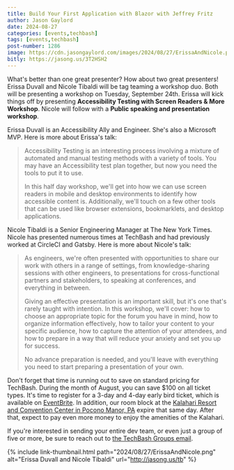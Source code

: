 ```yaml
---
title: Build Your First Application with Blazor with Jeffrey Fritz
author: Jason Gaylord
date: 2024-08-27
categories: [events,techbash]
tags: [events,techbash]
post-number: 1286
image: https://cdn.jasongaylord.com/images/2024/08/27/ErissaAndNicole.png
bitly: https://jasong.us/3T2HSH2
---
```


What's better than one great presenter? How about two great presenters! Erissa Duvall and Nicole Tibaldi will be tag teaming a workshop duo. Both will be presenting a workshop on Tuesday, September 24th. Erissa will kick things off by presenting **Accessibility Testing with Screen Readers & More Workshop**. Nicole will follow with a **Public speaking and presentation workshop**. 

Erissa Duvall is an Accessibility Ally and Engineer. She's also a Microsoft MVP. Here is more about Erissa's talk:

> Accessibility Testing is an interesting process involving a mixture of automated and manual testing methods with a variety of tools. You may have an Accessibility test plan together, but now you need the tools to put it to use.
> 
> In this half day workshop, we'll get into how we can use screen readers in mobile and desktop environments to identify how accessible content is. Additionally, we'll touch on a few other tools that can be used like browser extensions, bookmarklets, and desktop applications.

Nicole Tibaldi is a Senior Engineering Manager at The New York Times. Nicole has presented numerous times at TechBash and had previously worked at CircleCI and Gatsby. Here is more about Nicole's talk:

> As engineers, we're often presented with opportunities to share our work with others in a range of settings, from knowledge-sharing sessions with other engineers, to presentations for cross-functional partners and stakeholders, to speaking at conferences, and everything in between.
> 
> Giving an effective presentation is an important skill, but it's one that's rarely taught with intention. In this workshop, we'll cover: how to choose an appropriate topic for the forum you have in mind, how to organize information effectively, how to tailor your content to your specific audience, how to capture the attention of your attendees, and how to prepare in a way that will reduce your anxiety and set you up for success.
> 
> No advance preparation is needed, and you'll leave with everything you need to start preparing a presentation of your own.

Don't forget that time is running out to save on standard pricing for TechBash. During the month of August, you can save $100 on all ticket types. It's time to register for a 3-day and 4-day early bird ticket, which is available on [EventBrite](https://jasong.us/3QoMndL). In addition, our room block at the [Kalahari Resort and Convention Center in Pocono Manor, PA](https://jasong.us/hotelreg) expire that same day. After that, expect to pay even more money to enjoy the amenities of the Kalahari.

If you're interested in sending your entire dev team, or even just a group of five or more, be sure to reach out to [the TechBash Groups email](mailto:groups@techbash.com). 

{% include link-thumbnail.html path="2024/08/27/ErissaAndNicole.png" alt="Erissa Duvall and Nicole Tibaldi" url="http://jasong.us/tb" %}